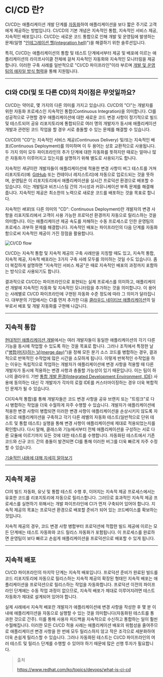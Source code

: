 # CI/CD 란?

CI/CD는 애플리케이션 개발 단계를 [자동화](https://www.redhat.com/ko/topics/automation/whats-it-automation)하여 애플리케이션을 보다 짧은 주기로 고객에게 제공하는 방법입니다. CI/CD의 기본 개념은 지속적인 통합, 지속적인 서비스 제공, 지속적인 배포입니다. CI/CD는 새로운 코드 통합으로 인해 개발 및 운영팀에 발생하는 문제(일명 "[인테그레이션 헬(integration hell)](https://www.solutionsiq.com/agile-glossary/integration-hell/)")을 해결하기 위한 솔루션입니다.

특히, CI/CD는 애플리케이션의 통합 및 테스트 단계에서부터 제공 및 배포에 이르는 애플리케이션의 라이프사이클 전체에 걸쳐 지속적인 자동화와 지속적인 모니터링을 제공합니다. 이러한 구축 사례를 일반적으로 "CI/CD 파이프라인"이라 부르며 [개발 및 운영팀의 애자일 방식 협력](https://www.redhat.com/ko/topics/devops)을 통해 지원됩니다.

------

## CI와 CD(및 또 다른 CD)의 차이점은 무엇일까요?

CI/CD는 약어로, 몇 가지의 다른 의미를 가지고 있습니다. CI/CD의 "CI"는 개발자를 위한 자동화 프로세스인 지속적인 통합(Continuous Integration)을 의미합니다. CI를 성공적으로 구현할 경우 애플리케이션에 대한 새로운 코드 변경 사항이 정기적으로 빌드 및 테스트되어 공유 리포지토리에 통합되므로 여러 명의 개발자가 동시에 애플리케이션 개발과 관련된 코드 작업을 할 경우 서로 충돌할 수 있는 문제를 해결할 수 있습니다.

CI/CD의 "CD"는 지속적인 서비스 제공(Continuous Delivery) 및/또는 지속적인 배포(Continuous Deployment)를 의미하며 이 두 용어는 상호 교환적으로 사용됩니다. 두 가지 의미 모두 파이프라인의 추가 단계에 대한 자동화를 뜻하지만 때로는 얼마나 많은 자동화가 이루어지고 있는지를 설명하기 위해 별도로 사용되기도 합니다.

지속적인 *제공*이란 개발자들이 애플리케이션에 적용한 변경 사항이 버그 테스트를 거쳐 리포지토리(예: [GitHub](https://redhatofficial.github.io/#!/main) 또는 컨테이너 레지스트리)에 자동으로 업로드되는 것을 뜻하며, 운영팀은 이 리포지토리에서 애플리케이션을 실시간 프로덕션 환경으로 배포할 수 있습니다. 이는 개발팀과 비즈니스팀 간의 가시성과 커뮤니케이션 부족 문제를 해결해 줍니다. 지속적인 제공은 최소한의 노력으로 새로운 코드를 배포하는 것을 목표로 합니다.

지속적인 *배포*(또 다른 의미의 "CD": Continuous Deployment)란 개발자의 변경 사항을 리포지토리에서 고객이 사용 가능한 프로덕션 환경까지 자동으로 릴리스하는 것을 의미합니다. 이는 애플리케이션 제공 속도를 저해하는 수동 프로세스로 인한 운영팀의 프로세스 과부하 문제를 해결합니다. 지속적인 배포는 파이프라인의 다음 단계를 자동화함으로써 지속적인 제공이 가진 장점을 활용합니다.

![CI/CD flow](https://www.redhat.com/cms/managed-files/ci-cd-flow-desktop_1.png)

CI/CD는 지속적 통합 및 지속적 제공의 구축 사례만을 지칭할 때도 있고, 지속적 통합, 지속적 제공, 지속적 배포라는 3가지 구축 사례 모두를 의미하는 것일 수도 있습니다. 좀 더 복잡하게 설명하면 "지속적인 서비스 제공"은 때로 지속적인 배포의 과정까지 포함하는 방식으로 사용되기도 합니다.

결과적으로 CI/CD는 파이프라인으로 표현되는 실제 프로세스를 의미하고, 애플리케이션 개발에 지속적인 자동화 및 지속적인 모니터링을 추가하는 것을 의미합니다. 이 용어는 사례별로 CI/CD 파이프라인에 구현된 자동화 수준 정도에 따라 그 의미가 달라집니다. 대부분의 기업에서는 CI를 먼저 추가한 다음 [클라우드 네이티브 애플리케이션](https://www.redhat.com/ko/topics/cloud-native-apps)의 일부로서 배포 및 개발 자동화를 구현해 나갑니다.

------

## 지속적 통합

[현대적인 애플리케이션 개발](https://www.redhat.com/ko/solutions/cloud-native-development)에서는 여러 개발자들이 동일한 애플리케이션의 각기 다른 기능을 동시에 작업할 수 있도록 하는 것을 목표로 합니다. 그러나 조직에서 특정한 날("[병합(머지)하는 날(merge day)](https://thedailywtf.com/articles/Happy_Merge_Day!)")을 정해 모든 분기 소스 코드를 병합하는 경우, 결과적으로 반복적인 수작업에 많은 시간을 소모하게 됩니다. 이렇게 반복적인 수작업을 하는 이유는 독립적으로 작업하는 개발자가 애플리케이션에 변경 사항을 적용할 때 다른 개발자가 동시에 적용하는 변경 사항과 충돌할 가능성이 있기 때문입니다. 이는 팀이 하나의 클라우드 기반 [통합 개발 환경(Integrated Development Environment, IDE)](https://www.redhat.com/ko/topics/middleware/what-is-ide) 사용에 동의하는 대신 각 개발자가 각자의 로컬 IDE를 커스터마이징하는 경우 더욱 복합적인 문제가 될 수 있습니다.

CI(지속적 통합)를 통해 개발자들은 코드 변경 사항을 공유 브랜치 또는 "트렁크"로 다시 병합하는 작업을 더욱 수월하게 자주 수행할 수 있습니다. 개발자가 애플리케이션에 적용한 변경 사항이 병합되면 이러한 변경 사항이 애플리케이션을 손상시키지 않도록 자동으로 애플리케이션을 구축하고 각기 다른 레벨의 자동화 테스트(일반적으로 단위 테스트 및 통합 테스트) 실행을 통해 변경 사항이 애플리케이션에 제대로 적용되었는지를 확인합니다. 다시 말해, 클래스와 기능에서부터 전체 애플리케이션을 구성하는 서로 다른 모듈에 이르기까지 모든 것에 대한 테스트를 수행합니다. 자동화된 테스트에서 기존 코드와 신규 코드 간의 충돌이 발견되면 CI를 통해 이러한 버그를 더욱 빠르게 자주 수정할 수 있습니다.

[기술적인 내용에 대해 자세히 알아보기](https://developers.redhat.com/blog/2017/09/06/continuous-integration-a-typical-process/)

------

## 지속적 제공

CI의 빌드 자동화, 유닛 및 통합 테스트 수행 후, 이어지는 지속적 제공 프로세스에서는 유효한 코드를 리포지토리에 자동으로 릴리스합니다. 그러므로 효과적인 지속적 제공 프로세스를 실현하기 위해서는 개발 파이프라인에 CI가 먼저 구축되어 있어야 합니다. 지속적 제공의 목표는 프로덕션 환경으로 배포할 준비가 되어 있는 코드베이스를 확보하는 것입니다.

지속적 제공의 경우, 코드 변경 사항 병합부터 프로덕션에 적합한 빌드 제공에 이르는 모든 단계에는 테스트 자동화와 코드 릴리스 자동화가 포함됩니다. 이 프로세스를 완료하면 운영팀이 보다 빠르고 손쉽게 애플리케이션을 프로덕션으로 배포할 수 있게 됩니다.

------

## 지속적 배포

CI/CD 파이프라인의 마지막 단계는 지속적 배포입니다. 프로덕션 준비가 완료된 빌드를 코드 리포지토리에 자동으로 릴리스하는 지속적 제공의 확장된 형태인 지속적 배포는 애플리케이션을 프로덕션으로 릴리스하는 작업을 자동화합니다. 프로덕션 이전의 파이프라인 단계에는 수동 작업 과정이 없으므로, 지속적 배포가 제대로 이루어지려면 테스트 자동화가 제대로 설계되어 있어야 합니다.

실제 사례에서 지속적 배포란 개발자가 애플리케이션에 변경 사항을 작성한 후 몇 분 이내에 애플리케이션을 자동으로 실행할 수 있는 것을 의미합니다(자동화된 테스트를 통과한 것으로 간주). 이를 통해 사용자 피드백을 지속적으로 수신하고 통합하는 일이 훨씬 수월해집니다. 이러한 모든 CI/CD 적용 사례는 애플리케이션 배포의 위험성을 줄여주므로 애플리케이션 변경 사항을 한 번에 모두 릴리스하지 않고 작은 조각으로 세분화하여 더욱 손쉽게 릴리스할 수 있습니다. 그러나 자동화된 테스트는 CI/CD 파이프라인의 여러 테스트 및 릴리스 단계를 수행할 수 있어야 하기 때문에 많은 선행 투자가 필요합니다.



> 출처
>
> https://www.redhat.com/ko/topics/devops/what-is-ci-cd
